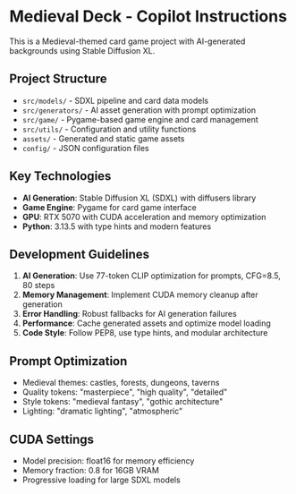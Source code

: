 <!-- Use this file to provide workspace-specific custom instructions to Copilot. For more details, visit https://code.visualstudio.com/docs/copilot/copilot-customization#_use-a-githubcopilotinstructionsmd-file -->

# Medieval Deck - Copilot Instructions

This is a Medieval-themed card game project with AI-generated backgrounds using Stable Diffusion XL.

## Project Structure
- `src/models/` - SDXL pipeline and card data models
- `src/generators/` - AI asset generation with prompt optimization
- `src/game/` - Pygame-based game engine and card management
- `src/utils/` - Configuration and utility functions
- `assets/` - Generated and static game assets
- `config/` - JSON configuration files

## Key Technologies
- **AI Generation**: Stable Diffusion XL (SDXL) with diffusers library
- **Game Engine**: Pygame for card game interface
- **GPU**: RTX 5070 with CUDA acceleration and memory optimization
- **Python**: 3.13.5 with type hints and modern features

## Development Guidelines
1. **AI Generation**: Use 77-token CLIP optimization for prompts, CFG=8.5, 80 steps
2. **Memory Management**: Implement CUDA memory cleanup after generation
3. **Error Handling**: Robust fallbacks for AI generation failures
4. **Performance**: Cache generated assets and optimize model loading
5. **Code Style**: Follow PEP8, use type hints, and modular architecture

## Prompt Optimization
- Medieval themes: castles, forests, dungeons, taverns
- Quality tokens: "masterpiece", "high quality", "detailed"
- Style tokens: "medieval fantasy", "gothic architecture"
- Lighting: "dramatic lighting", "atmospheric"

## CUDA Settings
- Model precision: float16 for memory efficiency
- Memory fraction: 0.8 for 16GB VRAM
- Progressive loading for large SDXL models
